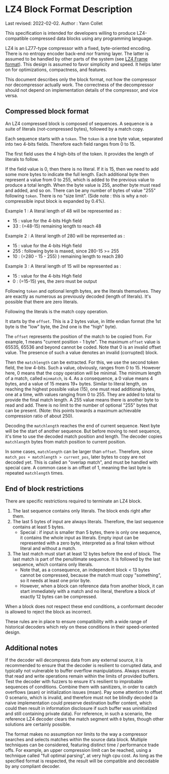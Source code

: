 LZ4 Block Format Description
============================
Last revised: 2022-02-02.
Author : Yann Collet


This specification is intended for developers
willing to produce LZ4-compatible compressed data blocks
using any programming language.

LZ4 is an LZ77-type compressor with a fixed, byte-oriented encoding.
There is no entropy encoder back-end nor framing layer.
The latter is assumed to be handled by other parts of the system
(see [LZ4 Frame format]).
This design is assumed to favor simplicity and speed.
It helps later on for optimizations, compactness, and features.

This document describes only the block format,
not how the compressor nor decompressor actually work.
The correctness of the decompressor should not depend
on implementation details of the compressor, and vice versa.

[LZ4 Frame format]: lz4_Frame_format.md



Compressed block format
-----------------------
An LZ4 compressed block is composed of sequences.
A sequence is a suite of literals (not-compressed bytes),
followed by a match copy.

Each sequence starts with a `token`.
The `token` is a one byte value, separated into two 4-bits fields.
Therefore each field ranges from 0 to 15.


The first field uses the 4 high-bits of the token.
It provides the length of literals to follow.

If the field value is 0, then there is no literal.
If it is 15, then we need to add some more bytes to indicate the full length.
Each additional byte then represent a value from 0 to 255,
which is added to the previous value to produce a total length.
When the byte value is 255, another byte must read and added, and so on.
There can be any number of bytes of value "255" following `token`.
There is no "size limit".
(Side note : this is why a not-compressible input block is expanded by 0.4%).

Example 1 : A literal length of 48 will be represented as :

  - 15 : value for the 4-bits High field
  - 33 : (=48-15) remaining length to reach 48

Example 2 : A literal length of 280 will be represented as :

  - 15  : value for the 4-bits High field
  - 255 : following byte is maxed, since 280-15 >= 255
  - 10  : (=280 - 15 - 255) ) remaining length to reach 280

Example 3 : A literal length of 15 will be represented as :

  - 15 : value for the 4-bits High field
  - 0  : (=15-15) yes, the zero must be output

Following `token` and optional length bytes, are the literals themselves.
They are exactly as numerous as previously decoded (length of literals).
It's possible that there are zero literals.


Following the literals is the match copy operation.

It starts by the `offset`.
This is a 2 bytes value, in little endian format
(the 1st byte is the "low" byte, the 2nd one is the "high" byte).

The `offset` represents the position of the match to be copied from.
For example, 1 means "current position - 1 byte".
The maximum `offset` value is 65535, 65536 and beyond cannot be coded.
Note that 0 is an invalid offset value.
The presence of such a value denotes an invalid (corrupted) block.

Then the `matchlength` can be extracted.
For this, we use the second token field, the low 4-bits.
Such a value, obviously, ranges from 0 to 15.
However here, 0 means that the copy operation will be minimal.
The minimum length of a match, called `minmatch`, is 4.
As a consequence, a 0 value means 4 bytes, and a value of 15 means 19+ bytes.
Similar to literal length, on reaching the highest possible value (15),
one must read additional bytes, one at a time, with values ranging from 0 to 255.
They are added to total to provide the final match length.
A 255 value means there is another byte to read and add.
There is no limit to the number of optional "255" bytes that can be present.
(Note: this points towards a maximum achievable compression ratio of about 250).

Decoding the `matchlength` reaches the end of current sequence.
Next byte will be the start of another sequence.
But before moving to next sequence,
it's time to use the decoded match position and length.
The decoder copies `matchlength` bytes from match position to current position.

In some cases, `matchlength` can be larger than `offset`.
Therefore, since `match_pos + matchlength > current_pos`,
later bytes to copy are not decoded yet.
This is called an "overlap match", and must be handled with special care.
A common case is an offset of 1,
meaning the last byte is repeated `matchlength` times.


End of block restrictions
-----------------------
There are specific restrictions required to terminate an LZ4 block.

1. The last sequence contains only literals.
   The block ends right after them.
2. The last 5 bytes of input are always literals.
   Therefore, the last sequence contains at least 5 bytes.
   - Special : if input is smaller than 5 bytes,
     there is only one sequence, it contains the whole input as literals.
     Empty input can be represented with a zero byte,
     interpreted as a final token without literal and without a match.
3. The last match must start at least 12 bytes before the end of block.
   The last match is part of the penultimate sequence.
   It is followed by the last sequence, which contains only literals.
   - Note that, as a consequence,
     an independent block < 13 bytes cannot be compressed,
     because the match must copy "something",
     so it needs at least one prior byte.
   - However, when a block can reference data from another block,
     it can start immediately with a match and no literal,
     therefore a block of exactly 12 bytes can be compressed.

When a block does not respect these end conditions,
a conformant decoder is allowed to reject the block as incorrect.

These rules are in place to ensure compatibility with
a wide range of historical decoders
which rely on these conditions in their speed-oriented design.

Additional notes
-----------------------
If the decoder will decompress data from any external source,
it is recommended to ensure that the decoder is resilient to corrupted data,
and typically not vulnerable to buffer overflow manipulations.
Always ensure that read and write operations
remain within the limits of provided buffers.
Test the decoder with fuzzers
to ensure it's resilient to improbable sequences of conditions.
Combine them with sanitizers, in order to catch overflows (asan)
or initialization issues (msan).
Pay some attention to offset 0 scenario, which is invalid,
and therefore must not be blindly decoded
(a naive implementation could preserve destination buffer content,
which could then result in information disclosure
if such buffer was uninitialized and still containing private data).
For reference, in such a scenario, the reference LZ4 decoder
clears the match segment with `0` bytes,
though other solutions are certainly possible.

The format makes no assumption nor limits to the way a compressor
searches and selects matches within the source data block.
Multiple techniques can be considered,
featuring distinct time / performance trade offs.
For example, an upper compression limit can be reached,
using a technique called "full optimal parsing", at very high cpu cost.
As long as the specified format is respected,
the result will be compatible and decodable by any compliant decoder.
